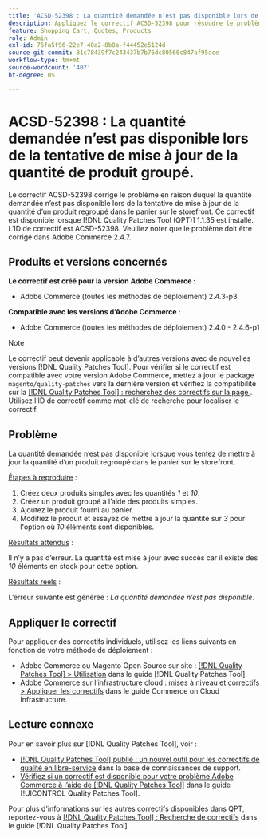 ```yaml
---
title: 'ACSD-52398 : La quantité demandée n’est pas disponible lors de la tentative de mise à jour de la quantité de produit groupé.'
description: Appliquez le correctif ACSD-52398 pour résoudre le problème Adobe Commerce en raison duquel la quantité demandée n’est pas disponible lors de la tentative de mise à jour de la quantité d’un produit regroupé dans le panier sur le storefront.
feature: Shopping Cart, Quotes, Products
role: Admin
exl-id: 75fa5f96-22e7-40a2-8b8a-f44452e5124d
source-git-commit: 81c78439f7c243437b7b76dc80560c847af95ace
workflow-type: tm+mt
source-wordcount: '407'
ht-degree: 0%

---
```


# ACSD-52398 : La quantité demandée n’est pas disponible lors de la tentative de mise à jour de la quantité de produit groupé.

Le correctif ACSD-52398 corrige le problème en raison duquel la quantité demandée n’est pas disponible lors de la tentative de mise à jour de la quantité d’un produit regroupé dans le panier sur le storefront. Ce correctif est disponible lorsque [!DNL Quality Patches Tool (QPT)] 1.1.35 est installé. L’ID de correctif est ACSD-52398. Veuillez noter que le problème doit être corrigé dans Adobe Commerce 2.4.7.

## Produits et versions concernés

**Le correctif est créé pour la version Adobe Commerce :**

* Adobe Commerce (toutes les méthodes de déploiement) 2.4.3-p3

**Compatible avec les versions d’Adobe Commerce :**

* Adobe Commerce (toutes les méthodes de déploiement) 2.4.0 - 2.4.6-p1

>[!NOTE]
>
>Le correctif peut devenir applicable à d’autres versions avec de nouvelles versions [!DNL Quality Patches Tool]. Pour vérifier si le correctif est compatible avec votre version Adobe Commerce, mettez à jour le package `magento/quality-patches` vers la dernière version et vérifiez la compatibilité sur la [[!DNL Quality Patches Tool] : recherchez des correctifs sur la page ](https://experienceleague.adobe.com/tools/commerce-quality-patches/index.html?lang=fr). Utilisez l’ID de correctif comme mot-clé de recherche pour localiser le correctif.

## Problème

La quantité demandée n’est pas disponible lorsque vous tentez de mettre à jour la quantité d’un produit regroupé dans le panier sur le storefront.

<u>Étapes à reproduire</u> :

1. Créez deux produits simples avec les quantités *1* et *10*.
1. Créez un produit groupé à l’aide des produits simples.
1. Ajoutez le produit fourni au panier.
1. Modifiez le produit et essayez de mettre à jour la quantité sur *3* pour l&#39;option où *10* éléments sont disponibles.

<u>Résultats attendus</u> :

Il n’y a pas d’erreur. La quantité est mise à jour avec succès car il existe des *10* éléments en stock pour cette option.

<u>Résultats réels</u> :

L’erreur suivante est générée : *La quantité demandée n’est pas disponible*.

## Appliquer le correctif

Pour appliquer des correctifs individuels, utilisez les liens suivants en fonction de votre méthode de déploiement :

* Adobe Commerce ou Magento Open Source sur site : [[!DNL Quality Patches Tool] > Utilisation](/help/tools/quality-patches-tool/usage.md) dans le guide [!DNL Quality Patches Tool].
* Adobe Commerce sur l’infrastructure cloud : [mises à niveau et correctifs > Appliquer les correctifs](https://experienceleague.adobe.com/docs/commerce-cloud-service/user-guide/develop/upgrade/apply-patches.html?lang=fr) dans le guide Commerce on Cloud Infrastructure.

## Lecture connexe

Pour en savoir plus sur [!DNL Quality Patches Tool], voir :

* [[!DNL Quality Patches Tool] publié : un nouvel outil pour les correctifs de qualité en libre-service](https://experienceleague.adobe.com/fr/docs/commerce-knowledge-base/kb/announcements/commerce-announcements/magento-quality-patches-released-new-tool-to-self-serve-quality-patches) dans la base de connaissances de support.
* [Vérifiez si un correctif est disponible pour votre problème Adobe Commerce à l’aide de  [!DNL Quality Patches Tool]](/help/tools/quality-patches-tool/patches-available-in-qpt/check-patch-for-magento-issue-with-magento-quality-patches.md) dans le guide [!UICONTROL Quality Patches Tool].


Pour plus d&#39;informations sur les autres correctifs disponibles dans QPT, reportez-vous à [[!DNL Quality Patches Tool] : Recherche de correctifs](https://experienceleague.adobe.com/tools/commerce-quality-patches/index.html?lang=fr) dans le guide [!DNL Quality Patches Tool].
